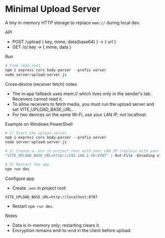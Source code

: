 # Minimal Upload Server

A tiny in-memory HTTP storage to replace `mem://` during local dev.

API
- POST /upload { key, mime, data(base64) } -> { url }
- GET  /o/:key -> { mime, data }

Run
```powershell
# from repo root
npm i express cors body-parser --prefix server
node server/upload-server.js
```

Cross‑device (receiver fetch) notes
- The in‑app fallback uses mem:// which lives only in the sender's tab. Receivers cannot read it.
- To allow receivers to fetch media, you must run the upload server and set VITE_UPLOAD_BASE_URL.
- For two devices on the same Wi‑Fi, use your LAN IP, not localhost.

Example on Windows PowerShell
```powershell
# 1) Start the upload server
npm i express cors body-parser --prefix server
node server/upload-server.js

# 2) Create a .env in project root with your LAN IP (replace with your own):
"VITE_UPLOAD_BASE_URL=http://192.168.1.50:8787" | Out-File -Encoding utf8 .env

# 3) Restart the app
npm run dev
```

Configure app
- Create `.env` in project root:
```
VITE_UPLOAD_BASE_URL=http://localhost:8787
```
- Restart `npm run dev`.

Notes
- Data is in-memory only; restarting clears it.
- Encryption remains end-to-end in the client before upload.
